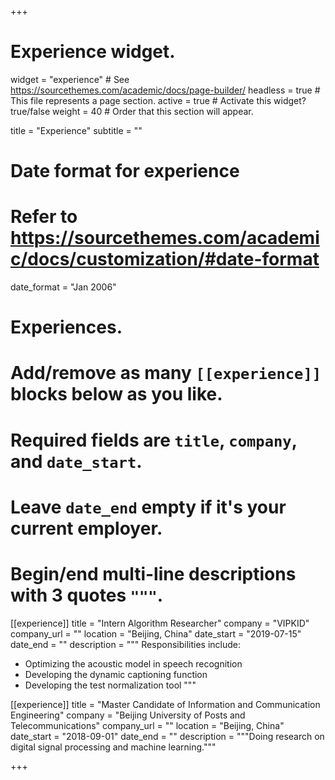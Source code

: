 +++
# Experience widget.
widget = "experience"  # See https://sourcethemes.com/academic/docs/page-builder/
headless = true  # This file represents a page section.
active = true  # Activate this widget? true/false
weight = 40  # Order that this section will appear.

title = "Experience"
subtitle = ""

# Date format for experience
#   Refer to https://sourcethemes.com/academic/docs/customization/#date-format
date_format = "Jan 2006"

# Experiences.
#   Add/remove as many `[[experience]]` blocks below as you like.
#   Required fields are `title`, `company`, and `date_start`.
#   Leave `date_end` empty if it's your current employer.
#   Begin/end multi-line descriptions with 3 quotes `"""`.
[[experience]]
  title = "Intern Algorithm Researcher"
  company = "VIPKID"
  company_url = ""
  location = "Beijing, China"
  date_start = "2019-07-15"
  date_end = ""
  description = """
  Responsibilities include:
  
  * Optimizing the acoustic model in speech recognition
  * Developing the dynamic captioning function
  * Developing the test normalization tool
  """

[[experience]]
  title = "Master Candidate of Information and Communication Engineering"
  company = "Beijing University of Posts and Telecommunications"
  company_url = ""
  location = "Beijing, China"
  date_start = "2018-09-01"
  date_end = ""
  description = """Doing research on digital signal processing and machine learning."""

+++
